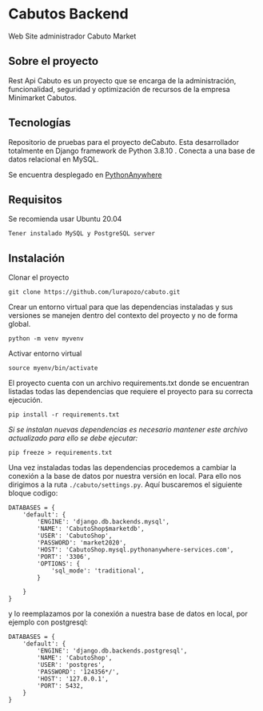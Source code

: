 # Cabutos Backend
Web Site administrador Cabuto Market

## Sobre el proyecto
Rest Api Cabuto es un proyecto que se encarga de la administración, funcionalidad, seguridad y optimización de recursos de la empresa Minimarket Cabutos.

## Tecnologías

Repositorio de pruebas para el proyecto deCabuto. Esta desarrollador totalmente en Django framework de Python 3.8.10 . Conecta a una base de datos relacional en MySQL.

Se encuentra desplegado en [PythonAnywhere](https://www.pythonanywhere.com/)

## Requisitos

Se recomienda usar Ubuntu 20.04
```
Tener instalado MySQL y PostgreSQL server
```

## Instalación

Clonar el proyecto
```
git clone https://github.com/lurapozo/cabuto.git
```

Crear un entorno virtual para que las dependencias instaladas y sus versiones se manejen dentro del contexto del proyecto y no de forma global.

```
python -m venv myvenv
```
Activar entorno virtual
```
source myenv/bin/activate
```
El proyecto cuenta con un archivo requirements.txt donde se encuentran listadas todas las dependencias que requiere el proyecto para su correcta ejecución.
```
pip install -r requirements.txt
```

*Si se instalan nuevas dependencias es necesario mantener este archivo actualizado para ello se debe ejecutar:*
```
pip freeze > requirements.txt
```
Una vez instaladas todas las dependencias procedemos a cambiar la conexión a la base de datos por nuestra versión en local.
Para ello nos dirigimos a la ruta `./cabuto/settings.py`. Aquí buscaremos el siguiente bloque codigo:
```
DATABASES = {
    'default': {
        'ENGINE': 'django.db.backends.mysql',
        'NAME': 'CabutoShop$marketdb',
        'USER': 'CabutoShop',
        'PASSWORD': 'market2020',
        'HOST': 'CabutoShop.mysql.pythonanywhere-services.com',
        'PORT': '3306',
        'OPTIONS': {
            'sql_mode': 'traditional',
        }

    }
}
```
y lo reemplazamos por la conexión a nuestra base de datos en local, por ejemplo con postgresql:
```
DATABASES = {
    'default': {
        'ENGINE': 'django.db.backends.postgresql',
        'NAME': 'CabutoShop',
        'USER': 'postgres',
        'PASSWORD': '124356*/',
        'HOST': '127.0.0.1',
        'PORT': 5432,
    }
}
```
